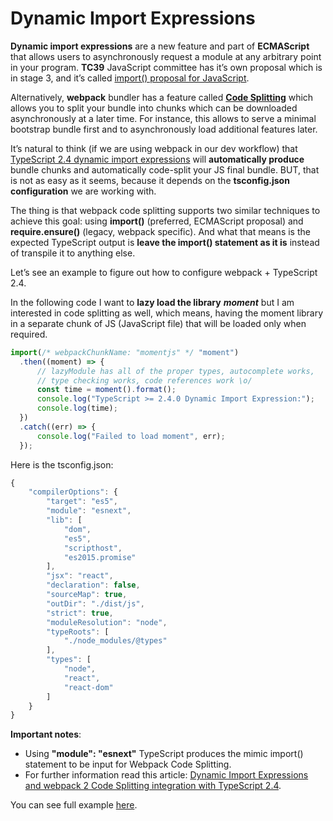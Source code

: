 # Dynamic Import Expressions

**Dynamic import expressions** are a new feature and part of **ECMAScript** that allows users to asynchronously request a module at any arbitrary point in your program. **TC39** JavaScript committee has it’s own proposal which is in stage 3, and it’s called [import\(\) proposal for JavaScript](https://github.com/tc39/proposal-dynamic-import).

Alternatively, **webpack** bundler has a feature called [**Code Splitting**](https://webpack.js.org/guides/code-splitting/) which allows you to split your bundle into chunks which can be downloaded asynchronously at a later time. For instance, this allows to serve a minimal bootstrap bundle first and to asynchronously load additional features later.

It’s natural to think \(if we are using webpack in our dev workflow\) that [TypeScript 2.4 dynamic import expressions](https://github.com/Microsoft/TypeScript/wiki/What%27s-new-in-TypeScript#dynamic-import-expressions) will **automatically produce** bundle chunks and automatically code-split your JS final bundle. BUT, that is not as easy as it seems, because it depends on the **tsconfig.json configuration** we are working with.

The thing is that webpack code splitting supports two similar techniques to achieve this goal: using **import\(\)** \(preferred, ECMAScript proposal\) and **require.ensure\(\)** \(legacy, webpack specific\). And what that means is the expected TypeScript output is **leave the import\(\) statement as it is** instead of transpile it to anything else.

Let’s see an example to figure out how to configure webpack + TypeScript 2.4.

In the following code I want to **lazy load the library** _**moment**_ but I am interested in code splitting as well, which means, having the moment library in a separate chunk of JS \(JavaScript file\) that will be loaded only when required.

```typescript
import(/* webpackChunkName: "momentjs" */ "moment")
  .then((moment) => {
      // lazyModule has all of the proper types, autocomplete works,
      // type checking works, code references work \o/
      const time = moment().format();
      console.log("TypeScript >= 2.4.0 Dynamic Import Expression:");
      console.log(time);
  })
  .catch((err) => {
      console.log("Failed to load moment", err);
  });
```

Here is the tsconfig.json:

```javascript
{
    "compilerOptions": {
        "target": "es5",                          
        "module": "esnext",                     
        "lib": [
            "dom",
            "es5",
            "scripthost",
            "es2015.promise"
        ],                                        
        "jsx": "react",                           
        "declaration": false,                     
        "sourceMap": true,                        
        "outDir": "./dist/js",                    
        "strict": true,                           
        "moduleResolution": "node",               
        "typeRoots": [
            "./node_modules/@types"
        ],                                        
        "types": [
            "node",
            "react",
            "react-dom"
        ]                                       
    }
}
```

**Important notes**:

* Using **"module": "esnext"** TypeScript produces the mimic import\(\) statement to be input for Webpack Code Splitting.
* For further information read this article: [Dynamic Import Expressions and webpack 2 Code Splitting integration with TypeScript 2.4](https://blog.josequinto.com/2017/06/29/dynamic-import-expressions-and-webpack-code-splitting-integration-with-typescript-2-4/).

You can see full example [here](https://cdn.rawgit.com/basarat/typescript-book/705e4496/code/dynamic-import-expressions/dynamicImportExpression.js).

